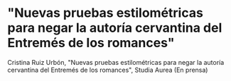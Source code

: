 # "Nuevas pruebas estilométricas para negar la autoría cervantina del Entremés de los romances"

Cristina Ruiz Urbón, "Nuevas pruebas estilométricas para negar la autoría cervantina del Entremés de los romances", Studia Aurea (En prensa)
